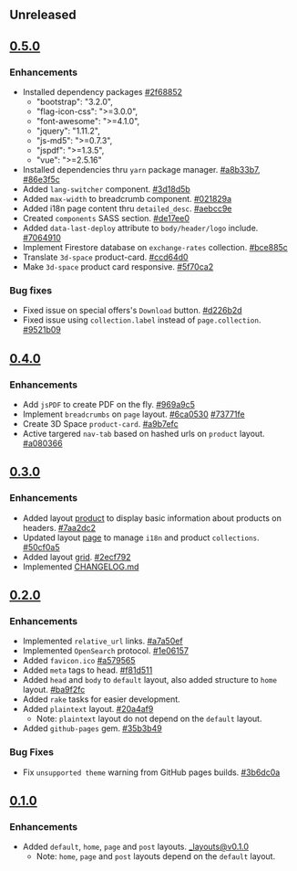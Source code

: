 ## Unreleased

## [0.5.0](https://github.com/cetinajero/jekyll-theme-marketing/releases/tag/v0.5.0)

### Enhancements
* Installed dependency packages [#2f68852](https://github.com/cetinajero/jekyll-theme-marketing/commit/2f688525224b06e075954667490e27e5a914c9bb)
  * "bootstrap": "3.2.0",
  * "flag-icon-css": ">=3.0.0",
  * "font-awesome": ">=4.1.0",
  * "jquery": "1.11.2",
  * "js-md5": ">=0.7.3",
  * "jspdf": ">=1.3.5",
  * "vue": ">=2.5.16"
* Installed dependencies thru `yarn` package manager. [#a8b33b7](https://github.com/cetinajero/jekyll-theme-marketing/commit/a8b33b753b750e7551a444c970b6ef2ecb4c9bc7), [#86e3f5c](https://github.com/cetinajero/jekyll-theme-marketing/commit/86e3f5c0ecf0cea60fd7387695d901f5e11fed54)
* Added `lang-switcher` component. [#3d18d5b](https://github.com/cetinajero/jekyll-theme-marketing/commit/3d18d5bf99deee3a3a56a2c40b85c6ce86390beb)
* Added `max-width` to breadcrumb component. [#021829a](https://github.com/cetinajero/jekyll-theme-marketing/commit/021829a231ff43883b02d92c3cc81060c1ef5702)
* Added i18n page content thru `detailed_desc`. [#aebcc9e](https://github.com/cetinajero/jekyll-theme-marketing/commit/aebcc9e41526e733e04b0109c916824047349158)
* Created `components` SASS section. [#de17ee0](https://github.com/cetinajero/jekyll-theme-marketing/commit/de17ee0cb6ce75a650d4edb944d9aa6f9b3eec07)
* Added `data-last-deploy` attribute to `body/header/logo` include. [#7064910](https://github.com/cetinajero/jekyll-theme-marketing/commit/7064910bb387586a73df89d2abd418c97a3ba41e)
* Implement Firestore database on `exchange-rates` collection. [#bce885c](https://github.com/cetinajero/jekyll-theme-marketing/commit/bce885c2a662199bac1ee6501c46ecaf36bbae26)
* Translate `3d-space` product-card. [#ccd64d0](https://github.com/cetinajero/jekyll-theme-marketing/commit/ccd64d0434be296cfdc58cfecdc8016ab82fbf03)
* Make `3d-space` product card responsive. [#5f70ca2](https://github.com/cetinajero/jekyll-theme-marketing/commit/5f70ca217aecadcab6eaf7d166005c9528d0e6a9)

### Bug fixes
* Fixed issue on special offers's `Download` button. [#d226b2d](https://github.com/cetinajero/jekyll-theme-marketing/commit/d226b2da2b195dfebf98c049e7b3f07306b6154a)
* Fixed issue using `collection.label` instead of `page.collection`. [#9521b09](https://github.com/cetinajero/jekyll-theme-marketing/commit/9521b093d69d3528575f60ab30575cafd571386c)

## [0.4.0](https://github.com/cetinajero/jekyll-theme-marketing/releases/tag/v0.4.0)

### Enhancements
* Add `jsPDF` to create PDF on the fly. [#969a9c5](https://github.com/cetinajero/jekyll-theme-marketing/commit/969a9c5764c3ca3bc106ad1a512c98f8310d5a12)
* Implement `breadcrumbs` on `page` layout. [#6ca0530](https://github.com/cetinajero/jekyll-theme-marketing/commit/6ca053000c4e02429f4a8a0bb9e4914369dd5bd7) [#73771fe](https://github.com/cetinajero/jekyll-theme-marketing/commit/73771fec9c21052153b878dea33af976fcc06bdb)
* Create 3D Space `product-card`. [#a9b7efc](https://github.com/cetinajero/jekyll-theme-marketing/commit/a9b7efcf827f69641f9a79fe5ca5b4672eb0796c)
* Active targered `nav-tab` based on hashed urls on `product` layout. [#a080366](https://github.com/cetinajero/jekyll-theme-marketing/commit/a0803660b28796f4a93eb1ffdc3e43c8e476aedd)

## [0.3.0](https://github.com/cetinajero/jekyll-theme-marketing/releases/tag/v0.3.0)

### Enhancements
* Added layout [product](https://github.com/cetinajero/jekyll-theme-marketing/blob/1e72b8f0691ee4231ab72845813d8a251633553b/_layouts/product.html) to display basic information about products on headers. [#7aa2dc2](https://github.com/cetinajero/jekyll-theme-marketing/commit/7aa2dc27ffd09ab9ba3355371f1a3298176d86a9)
* Updated layout [page](https://github.com/cetinajero/jekyll-theme-marketing/blob/50cf0a5a9aa6a9d6e83b4855bd050e72c9e17dd6/_layouts/page.html) to manage `i18n` and product `collections`. [#50cf0a5](https://github.com/cetinajero/jekyll-theme-marketing/commit/50cf0a5a9aa6a9d6e83b4855bd050e72c9e17dd6)
* Added layout [grid](https://github.com/cetinajero/jekyll-theme-marketing/blob/2ecf7929406960910b71fe8bbdbfbb13ab44feb9/_layouts/grid.html). [#2ecf792](https://github.com/cetinajero/jekyll-theme-marketing/commit/2ecf7929406960910b71fe8bbdbfbb13ab44feb9)
* Implemented [CHANGELOG.md](CHANGELOG.md)

## [0.2.0](https://github.com/cetinajero/jekyll-theme-marketing/releases/tag/v0.2.0)

### Enhancements

* Implemented `relative_url` links. [#a7a50ef](https://github.com/cetinajero/jekyll-theme-marketing/commit/a7a50ef03bc44ffdd0f19d44e8745f106eab4218)
* Implemented `OpenSearch` protocol. [#1e06157](https://github.com/cetinajero/jekyll-theme-marketing/commit/1e061579c41c3fd7f70395d22f698ae30222bc64)
* Added `favicon.ico` [#a579565](https://github.com/cetinajero/jekyll-theme-marketing/commit/a57956595486ba0304b221d413ff7d2f3671b7c9)
* Added `meta` tags to head. [#f81d511](https://github.com/cetinajero/jekyll-theme-marketing/commit/f81d511bdb2eb0c10a0214bbf9efa535e243a551)
* Added `head` and `body` to `default` layout, also added structure to `home` layout. [#ba9f2fc](https://github.com/cetinajero/jekyll-theme-marketing/commit/ba9f2fc150b4db0c06a1000a0e064e521ff462c9)
* Added `rake` tasks for easier development.
* Added `plaintext` layout. [#20a4af9](https://github.com/cetinajero/jekyll-theme-marketing/commit/20a4af95941267e185828d367b75635eca90fac6)
  * Note: `plaintext` layout do not depend on the `default` layout.
* Added `github-pages` gem. [#35b3b49](https://github.com/cetinajero/jekyll-theme-marketing/commit/35b3b49dee492248fb3014e8333eb809e31dcfbb)

### Bug Fixes

* Fix `unsupported theme` warning from GitHub pages builds. [#3b6dc0a](https://github.com/cetinajero/jekyll-theme-marketing/commit/3b6dc0a057b5331bd71370b6c0d9131e53c823fe)

## [0.1.0](https://github.com/cetinajero/jekyll-theme-marketing/releases/tag/v0.1.0)

### Enhancements

* Added `default`, `home`, `page` and `post` layouts. [_layouts@v0.1.0](https://github.com/cetinajero/jekyll-theme-marketing/tree/v0.1.0/_layouts)
  * Note: `home`, `page` and `post` layouts depend on the `default` layout.
